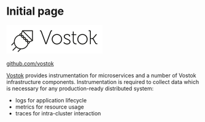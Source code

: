 # Initial page

![A complete microservice toolkit for .NET developers.](.gitbook/assets/logo.png)

[github.com/vostok](https://github.com/vostok)

[Vostok](http://vostok.tools) provides instrumentation for microservices and a number of Vostok infrastructure components. Instrumentation is required to collect data which is necessary for any production-ready distributed system:

* logs for application lifecycle
* metrics for resource usage
* traces for intra-cluster interaction



